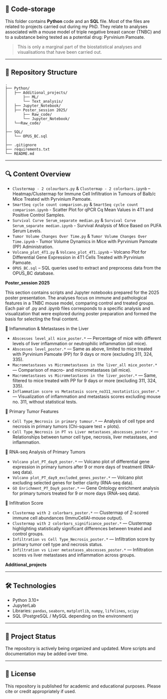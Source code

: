 ## 🧬 Code-storage

This folder contains **Python** code and an **SQL** file.
Most of the files are related to projects carried out during my PhD. They relate to analyses associated with a mouse model of triple negative breast cancer (TNBC) and to a substance being tested as a potential drug: Pyrvinium Pamoate. 
> This is only a marginal part of the biostatistical analyses and visualisations that have been carried out.

---

## 📁 Repository Structure

    .
    ├── Python/
    │   ├── Additional_projects/
    │       ├── ML/
    │       └── Text_analysis/
    │   ├── Jupyter_Notebook/
    │   ├── Poster_session 2025/
    │       ├── Raw_code/
    │       └── Jupyter_Notebook/
    │   └──Raw_code/
    │
    ├── SQL/
    │   └── OPUS_BC.sql
    │
    ├── .gitignore
    ├── requirements.txt
    └── README.md
    
---

## 🔍 Content Overview

- `Clustermap - 2 colourbars.py` & `Clustermap - 2 colorbars.ipynb` – Heatmap/Clustermap for Immune Cell Infiltration in Tumours of Balb/c Mice Treated with Pyrvinium Pamoate.
- `SmartSeq cycle count comparison.py` & `SmartSeq cycle count comparison.ipynb` - Scatter Plot for qPCR Cq Mean Values in 4T1 and Positive Control Samples.
- `Survival Curve Serum_separate median.py` & `Survival Curve Serum_separate median.ipynb` - Survival Analysis of Mice Based on PUFA Serum Levels.
- `Tumor Volume Changes Over Time.py` & `Tumor Volume Changes Over Time.ipynb` - Tumor Volume Dynamics in Mice with Pyrvinium Pamoate (PP) Administration.
- `Volcano_plot_4T1.py` & `Volcano_plot_4T1.ipynb` – Volcano Plot for Differential Gene Expression in 4T1 Cells Treated with Pyrvinium Pamoate.
- `OPUS_BC.sql` – SQL queries used to extract and preprocess data from the OPUS_BC database.

**Poster_session 2025**

This section contains scripts and Jupyter notebooks prepared for the 2025 poster presentation. The analyses focus on immune and pathological features in a TNBC mouse model, comparing control and treated groups.
Each pair of .py and .ipynb files corresponds to a specific analysis and visualization that were explored during poster preparation and formed the basis for selecting the final content.

🔬 Inflammation & Metastases in the Liver
- `Abscesses level_all mice_poster.*` — Percentage of mice with different levels of liver inflammation or neutrophilic inflammation (all mice).
- `Abscesses level_poster.*` — Same as above, limited to mice treated with Pyrvinium Pamoate (PP) for 9 days or more (excluding 311, 324, 335).
- `Macrometastases vs Micrometastases in the liver_all mice_poster.*` — Comparison of macro- and micrometastases (all mice).
- `Macrometastases vs Micrometastases in the liver_poster.*` — Same, filtered to mice treated with PP for 9 days or more (excluding 311, 324, 335).
- `Inflammation score vs Metastasis score_no311_nostatistics_poster.*` — Visualization of inflammation and metastasis scores excluding mouse no. 311, without statistical tests.

🔬 Primary Tumor Features
- `Cell Type_Necrosis in primary tumour.*` — Analysis of cell type and necrosis in primary tumors (Chi-square test + plots).
- `Cell Type_Necrosis in PT vs Liver metastases_abscesses_poster.*` — Relationships between tumor cell type, necrosis, liver metastases, and inflammation.

🔬 RNA-seq Analysis of Primary Tumors
- `Volcano plot_PT_day9_poster.*` — Volcano plot of differential gene expression in primary tumors after 9 or more days of treatment (RNA-seq data).
- `Volcano plot_PT_day9_excluded_genes_poster.*` — Volcano plot excluding selected genes for better clarity (RNA-seq data).
- `GO Enrichment_PT_Day9_poster.*` — Gene Ontology enrichment analysis for primary tumors treated for 9 or more days (RNA-seq data).

🔬 Infiltration Score
- `Clustermap with 2 colorbars_poster.*` — Clustermap of Z-scored immune cell abundances (ImmuCellAI-mouse output).
- `Clustermap with 2 colorbars_significance_poster.*` — Clustermap highlighting statistically significant differences between treated and control groups.
- `Infiltration vs Cell Type_Necrosis_poster.*` — Infiltration score by primary tumor cell type and necrosis status.
- `Infiltration vs Liver metastases_abscesses_poster.*` — Infiltration scores vs liver metastases and inflammation across groups.

**Additional_projects**

---

## 🛠️ Technologies

- Python 3.10+
- JupyterLab
- Libraries: `pandas`, `seaborn`, `matplotlib`, `numpy`, `lifelines`, `scipy`
- SQL (PostgreSQL / MySQL depending on the environment)

---

## 📌 Project Status

The repository is actively being organized and updated. More scripts and documentation may be added over time.

---

## 📄 License

This repository is published for academic and educational purposes. Please cite or credit appropriately if used.
